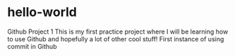 # hello-world
Github Project 1
This is my first practice project where I will be learning how to use Github and hopefully a lot of other cool stuff!
First instance of using commit in Github
